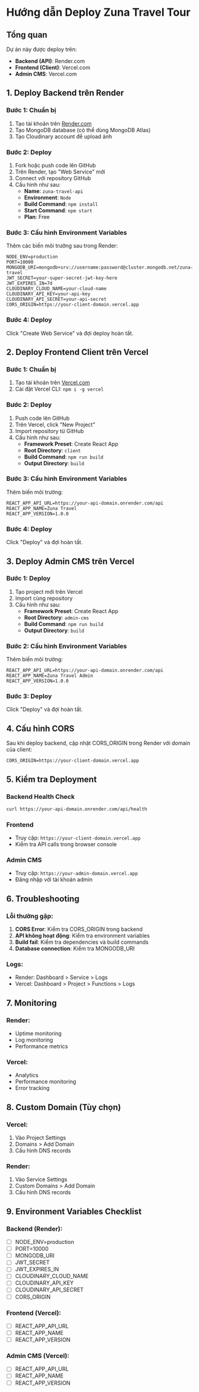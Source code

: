 # Hướng dẫn Deploy Zuna Travel Tour

## Tổng quan

Dự án này được deploy trên:

- **Backend (API)**: Render.com
- **Frontend (Client)**: Vercel.com
- **Admin CMS**: Vercel.com

## 1. Deploy Backend trên Render

### Bước 1: Chuẩn bị

1. Tạo tài khoản trên [Render.com](https://render.com)
2. Tạo MongoDB database (có thể dùng MongoDB Atlas)
3. Tạo Cloudinary account để upload ảnh

### Bước 2: Deploy

1. Fork hoặc push code lên GitHub
2. Trên Render, tạo "Web Service" mới
3. Connect với repository GitHub
4. Cấu hình như sau:
   - **Name**: `zuna-travel-api`
   - **Environment**: `Node`
   - **Build Command**: `npm install`
   - **Start Command**: `npm start`
   - **Plan**: Free

### Bước 3: Cấu hình Environment Variables

Thêm các biến môi trường sau trong Render:

```env
NODE_ENV=production
PORT=10000
MONGODB_URI=mongodb+srv://username:password@cluster.mongodb.net/zuna-travel
JWT_SECRET=your-super-secret-jwt-key-here
JWT_EXPIRES_IN=7d
CLOUDINARY_CLOUD_NAME=your-cloud-name
CLOUDINARY_API_KEY=your-api-key
CLOUDINARY_API_SECRET=your-api-secret
CORS_ORIGIN=https://your-client-domain.vercel.app
```

### Bước 4: Deploy

Click "Create Web Service" và đợi deploy hoàn tất.

## 2. Deploy Frontend Client trên Vercel

### Bước 1: Chuẩn bị

1. Tạo tài khoản trên [Vercel.com](https://vercel.com)
2. Cài đặt Vercel CLI: `npm i -g vercel`

### Bước 2: Deploy

1. Push code lên GitHub
2. Trên Vercel, click "New Project"
3. Import repository từ GitHub
4. Cấu hình như sau:
   - **Framework Preset**: Create React App
   - **Root Directory**: `client`
   - **Build Command**: `npm run build`
   - **Output Directory**: `build`

### Bước 3: Cấu hình Environment Variables

Thêm biến môi trường:

```env
REACT_APP_API_URL=https://your-api-domain.onrender.com/api
REACT_APP_NAME=Zuna Travel
REACT_APP_VERSION=1.0.0
```

### Bước 4: Deploy

Click "Deploy" và đợi hoàn tất.

## 3. Deploy Admin CMS trên Vercel

### Bước 1: Deploy

1. Tạo project mới trên Vercel
2. Import cùng repository
3. Cấu hình như sau:
   - **Framework Preset**: Create React App
   - **Root Directory**: `admin-cms`
   - **Build Command**: `npm run build`
   - **Output Directory**: `build`

### Bước 2: Cấu hình Environment Variables

Thêm biến môi trường:

```env
REACT_APP_API_URL=https://your-api-domain.onrender.com/api
REACT_APP_NAME=Zuna Travel Admin
REACT_APP_VERSION=1.0.0
```

### Bước 3: Deploy

Click "Deploy" và đợi hoàn tất.

## 4. Cấu hình CORS

Sau khi deploy backend, cập nhật CORS_ORIGIN trong Render với domain của client:

```env
CORS_ORIGIN=https://your-client-domain.vercel.app
```

## 5. Kiểm tra Deployment

### Backend Health Check

```bash
curl https://your-api-domain.onrender.com/api/health
```

### Frontend

- Truy cập: `https://your-client-domain.vercel.app`
- Kiểm tra API calls trong browser console

### Admin CMS

- Truy cập: `https://your-admin-domain.vercel.app`
- Đăng nhập với tài khoản admin

## 6. Troubleshooting

### Lỗi thường gặp:

1. **CORS Error**: Kiểm tra CORS_ORIGIN trong backend
2. **API không hoạt động**: Kiểm tra environment variables
3. **Build fail**: Kiểm tra dependencies và build commands
4. **Database connection**: Kiểm tra MONGODB_URI

### Logs:

- Render: Dashboard > Service > Logs
- Vercel: Dashboard > Project > Functions > Logs

## 7. Monitoring

### Render:

- Uptime monitoring
- Log monitoring
- Performance metrics

### Vercel:

- Analytics
- Performance monitoring
- Error tracking

## 8. Custom Domain (Tùy chọn)

### Vercel:

1. Vào Project Settings
2. Domains > Add Domain
3. Cấu hình DNS records

### Render:

1. Vào Service Settings
2. Custom Domains > Add Domain
3. Cấu hình DNS records

## 9. Environment Variables Checklist

### Backend (Render):

- [ ] NODE_ENV=production
- [ ] PORT=10000
- [ ] MONGODB_URI
- [ ] JWT_SECRET
- [ ] JWT_EXPIRES_IN
- [ ] CLOUDINARY_CLOUD_NAME
- [ ] CLOUDINARY_API_KEY
- [ ] CLOUDINARY_API_SECRET
- [ ] CORS_ORIGIN

### Frontend (Vercel):

- [ ] REACT_APP_API_URL
- [ ] REACT_APP_NAME
- [ ] REACT_APP_VERSION

### Admin CMS (Vercel):

- [ ] REACT_APP_API_URL
- [ ] REACT_APP_NAME
- [ ] REACT_APP_VERSION
